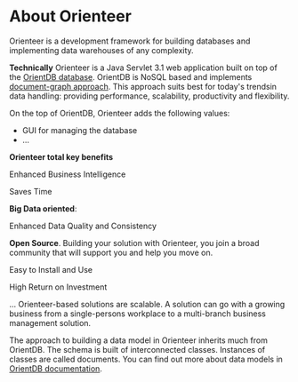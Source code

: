 # About Orienteer

Orienteer is a development framework for building databases and implementing data warehouses of any complexity.

**Technically** Orienteer is a Java Servlet 3.1 web application built on top of the [OrientDB database](http://orientdb.com/). OrientDB is NoSQL based and implements [document-graph approach](http://orientdb.com/docs/last/Tutorial-Introduction-to-the-NoSQL-world.html). This approach suits best for today's trendsin data handling: providing performance, scalability, productivity and flexibility.

On the top of OrientDB, Orienteer adds the following values:
* GUI for managing the database
* ...

**Orienteer total key benefits**

Enhanced Business Intelligence

Saves Time

**Big Data oriented**: 

Enhanced Data Quality and Consistency

**Open Source**. Building your solution with Orienteer, you join a broad community that will support you and help you move on.

Easy to Install and Use

High Return on Investment

... Orienteer-based solutions are scalable. A solution can go with a growing business from a single-persons workplace to a multi-branch business management solution.


The approach to building a data model in Orienteer inherits much from OrientDB. The schema is built of interconnected classes. Instances of classes are called documents. You can find out more about data models in [OrientDB documentation](http://orientdb.com/docs/last/).